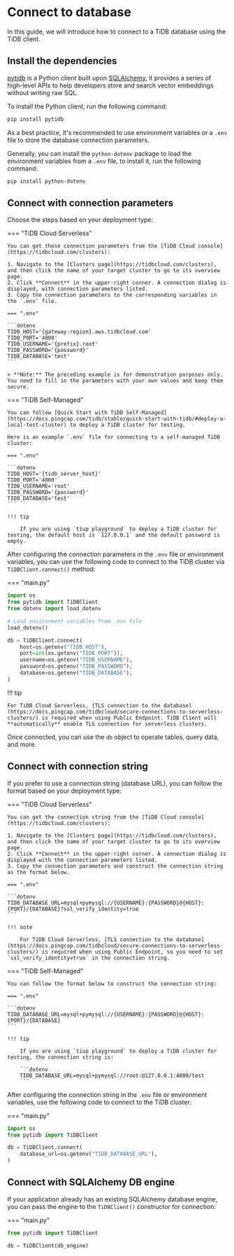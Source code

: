 # Connect to database

In this guide, we will introduce how to connect to a TiDB database using the TiDB client.

## Install the dependencies

[pytidb](https://github.com/pingcap/pytidb) is a Python client built upon [SQLAlchemy](https://sqlalchemy.org/), it provides a series of high-level APIs to help developers store and search vector embeddings without writing raw SQL.

To install the Python client, run the following command:

```bash
pip install pytidb
```

As a best practice, it's recommended to use environment variables or a `.env` file to store the database connection parameters. 

Generally, you can install the `python-dotenv` package to load the environment variables from a `.env` file, to install it, run the following command:

```bash
pip install python-dotenv
```

## Connect with connection parameters

Choose the steps based on your deployment type:

=== "TiDB Cloud Serverless"

    You can get these connection parameters from the [TiDB Cloud console](https://tidbcloud.com/clusters):

    1. Navigate to the [Clusters page](https://tidbcloud.com/clusters), and then click the name of your target cluster to go to its overview page.
    2. Click **Connect** in the upper-right corner. A connection dialog is displayed, with connection parameters listed.
    3. Copy the connection parameters to the corresponding variables in the `.env` file.

    === ".env"

    ```dotenv
    TIDB_HOST='{gateway-region}.aws.tidbcloud.com'
    TIDB_PORT='4000'
    TIDB_USERNAME='{prefix}.root'
    TIDB_PASSWORD='{password}'
    TIDB_DATABASE='test'
    ```

    > **Note:** The preceding example is for demonstration purposes only. You need to fill in the parameters with your own values and keep them secure.

=== "TiDB Self-Managed"

    You can follow [Quick Start with TiDB Self-Managed](https://docs.pingcap.com/tidb/stable/quick-start-with-tidb/#deploy-a-local-test-cluster) to deploy a TiDB cluster for testing.

    Here is an example `.env` file for connecting to a self-managed TiDB cluster:

    === ".env"

    ```dotenv
    TIDB_HOST='{tidb_server_host}'
    TIDB_PORT='4000'
    TIDB_USERNAME='root'
    TIDB_PASSWORD='{password}'
    TIDB_DATABASE='test'
    ```

    !!! tip
    
        If you are using `tiup playground` to deploy a TiDB cluster for testing, the default host is `127.0.0.1` and the default password is empty.

After configuring the connection parameters in the `.env` file or environment variables, you can use the following code to connect to the TiDB cluster via `TiDBClient.connect()` method:

=== "main.py"

```python
import os
from pytidb import TiDBClient
from dotenv import load_dotenv

# Load environment variables from .env file
load_dotenv()

db = TiDBClient.connect(
    host=os.getenv("TIDB_HOST"),
    port=int(os.getenv("TIDB_PORT")),
    username=os.getenv("TIDB_USERNAME"),
    password=os.getenv("TIDB_PASSWORD"),
    database=os.getenv("TIDB_DATABASE"),
)
```

!!! tip

    For TiDB Cloud Serverless, [TLS connection to the database](https://docs.pingcap.com/tidbcloud/secure-connections-to-serverless-clusters/) is required when using Public Endpoint. TiDB Client will **automatically** enable TLS connection for serverless clusters.

Once connected, you can use the `db` object to operate tables, query data, and more.

## Connect with connection string

If you prefer to use a connection string (database URL), you can follow the format based on your deployment type:

=== "TiDB Cloud Serverless"

    You can get the connection string from the [TiDB Cloud console](https://tidbcloud.com/clusters):

    1. Navigate to the [Clusters page](https://tidbcloud.com/clusters), and then click the name of your target cluster to go to its overview page.
    2. Click **Connect** in the upper-right corner. A connection dialog is displayed with the connection parameters listed.
    3. Copy the connection parameters and construct the connection string as the format below.

    === ".env"

    ```dotenv
    TIDB_DATABASE_URL=mysql+pymysql://{USERNAME}:{PASSWORD}@{HOST}:{PORT}/{DATABASE}?ssl_verify_identity=true
    ```

    !!! note
    
        For TiDB Cloud Serverless, [TLS connection to the database](https://docs.pingcap.com/tidbcloud/secure-connections-to-serverless-clusters/) is required when using Public Endpoint, so you need to set `ssl_verify_identity=true` in the connection string.

=== "TiDB Self-Managed"

    You can follow the format below to construct the connection string:

    === ".env"

    ```dotenv
    TIDB_DATABASE_URL=mysql+pymysql://{USERNAME}:{PASSWORD}@{HOST}:{PORT}/{DATABASE}
    ```

    !!! tip

        If you are using `tiup playground` to deploy a TiDB cluster for testing, the connection string is: 
        
        ```dotenv
        TIDB_DATABASE_URL=mysql+pymysql://root:@127.0.0.1:4000/test
        ```

After configuring the connection string in the `.env` file or environment variables, use the following code to connect to the TiDB cluster:

=== "main.py"

```python
import os
from pytidb import TiDBClient

db = TiDBClient.connect(
    database_url=os.getenv("TIDB_DATABASE_URL"),
)
```

## Connect with SQLAlchemy DB engine

If your application already has an existing SQLAlchemy database engine, you can pass the engine to the `TiDBClient()` constructor for connection:

=== "main.py"

```python
from pytidb import TiDBClient

db = TiDBClient(db_engine)
```

